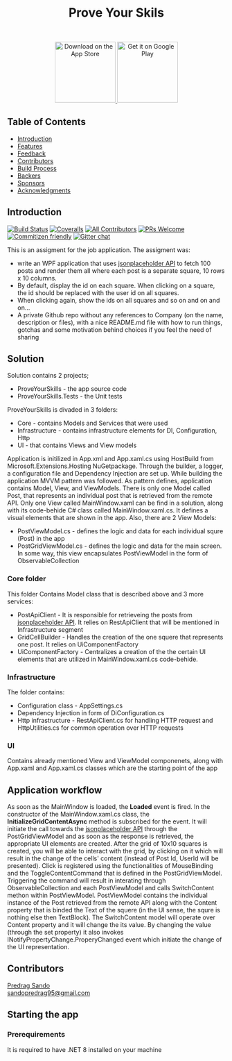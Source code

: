 <h1 align="center"> Prove Your Skils </h1> <br>

<p align="center">
  <a href="https://itunes.apple.com/us/app/gitpoint/id1251245162?mt=8">
    <img alt="Download on the App Store" title="App Store" src="http://i.imgur.com/0n2zqHD.png" width="140">
  </a>

  <a href="https://play.google.com/store/apps/details?id=com.gitpoint">
    <img alt="Get it on Google Play" title="Google Play" src="http://i.imgur.com/mtGRPuM.png" width="140">
  </a>
</p>

<!-- START doctoc generated TOC please keep comment here to allow auto update -->
<!-- DON'T EDIT THIS SECTION, INSTEAD RE-RUN doctoc TO UPDATE -->
## Table of Contents

- [Introduction](#introduction)
- [Features](#features)
- [Feedback](#feedback)
- [Contributors](#contributors)
- [Build Process](#build-process)
- [Backers](#backers-)
- [Sponsors](#sponsors-)
- [Acknowledgments](#acknowledgments)

<!-- END doctoc generated TOC please keep comment here to allow auto update -->

## Introduction

[![Build Status](https://img.shields.io/travis/gitpoint/git-point.svg?style=flat-square)](https://travis-ci.org/gitpoint/git-point)
[![Coveralls](https://img.shields.io/coveralls/github/gitpoint/git-point.svg?style=flat-square)](https://coveralls.io/github/gitpoint/git-point)
[![All Contributors](https://img.shields.io/badge/all_contributors-73-orange.svg?style=flat-square)](./CONTRIBUTORS.md)
[![PRs Welcome](https://img.shields.io/badge/PRs-welcome-brightgreen.svg?style=flat-square)](http://makeapullrequest.com)
[![Commitizen friendly](https://img.shields.io/badge/commitizen-friendly-brightgreen.svg?style=flat-square)](http://commitizen.github.io/cz-cli/)
[![Gitter chat](https://img.shields.io/badge/chat-on_gitter-008080.svg?style=flat-square)](https://gitter.im/git-point)

This is an assigment for the job application. The assigment was: 
- write an WPF application that uses [jsonplaceholder API](http://jsonplaceholder.typicode.com/) to fetch 100 posts and render them all where each post is a separate square, 10 rows x 10
columns.
- By default, display the id on each square. When clicking on a square, the id should be replaced with the user id on all squares.
- When clicking again, show the ids on all squares and so on and on and on...
- A private Github repo without any references to Company (on the name, description or files), with a nice
README.md file with how to run things, gotchas and some motivation behind choices if you feel the
need of sharing

## Solution
Solution contains 2 projects;
- ProveYourSkills - the app source code
- ProveYourSkills.Tests - the Unit tests

ProveYourSkills is divaded in 3 folders:
- Core - contains Models and Services that were used
- Infrastructure - contains infrastructure elements for DI, Configuration, Http
- UI - that contains Views and View models


Application is initilized in App.xml and App.xaml.cs using HostBuild from Microsoft.Extensions.Hosting NuGetpackage. Through the builder, a logger, a configuration file and Dependency Injection are set up.
While building the application MVVM pattern was followed. As pattern defines, application contains Model, View, and ViewModels.
There is only one Model called Post, that represents an individual post that is retrieved from the remote API.
Only one View called MainWindow.xaml can be find in a solution, along with its code-behide C# class called MainWindow.xaml.cs. It defines a visual elements that are shown in the app.
Also, there are 2 View Models:
- PostViewModel.cs - defines the logic and data for each individual squre (Post) in the app
- PostGridViewModel.cs - defines the logic and data for the main screen. In some way, this view encapsulates PostViewModel in the form of ObservableCollection

### Core folder
This folder Contains Model class that is described above and 3 more services:
- PostApiClient - It is responsible for retrieveing the posts from [jsonplaceholder API](http://jsonplaceholder.typicode.com/). It relies on RestApiClient that will be mentioned in Infrastructure segment
- GridCellBuilder - Handles the creation of the one squere that represents one post. It relies on UiComponentFactory
- UiComponentFactory - Centralizes a creation of the the certain UI elements that are utilized in MainWindow.xaml.cs code-behide.

### Infrastructure
The folder contains:
- Configuration class - AppSettings.cs
- Dependency Injection in form of DiConfiguration.cs
- Http infrastructure - RestApiClient.cs for handling HTTP request and HttpUtilities.cs for common operation over HTTP requests 


### UI
Contains already mentioned View and ViewModel componenets, along with App.xaml and App.xaml.cs classes which are the starting point of the app

## Application workflow
As soon as the MainWindow is loaded, the <b>Loaded</b> event is fired. In the constructor of the MainWindow.xaml.cs class, the <b>InitializeGridContentAsync</b> method is subscribed for the event.
It will initiate the call towards the [jsonplaceholder API](http://jsonplaceholder.typicode.com/) through the PostGridViewModel and as soon as the response is 
retrieved, the appropriate UI elements are created.
After the grid of 10x10 squares is created, you will be able to interact with the grid, by clicking on it which will result in the change of the cells' content (instead of Post Id, UserId will be presented).
Click is registered using the functionalities of MouseBinding and the ToggleContentCommand that is defined in the PostGridViewModel. Triggering the command will result in interating through ObservableCollection and each PostViewModel
and calls SwitchContent methon within PostViewModel. PostViewModel contains the individual instance of the Post retrieved from the remote API along with the Content property that is binded the Text of the squere (in the UI sense, the squre is nothing else then TextBlock).
The SwitchContent model will operate over Content property and it will change the its value. By changing the value (through the set property) it also invokes INotifyPropertyChange.ProperyChanged event which 
initiate the change of the UI representation.

## Contributors

[Predrag Sando](https://github.com/p5ando/ProveYourSkills) 
<br>
sandopredrag95@gmail.com 

## Starting the app
### Prerequirements
It is required to have .NET 8 installed on your machine
### 